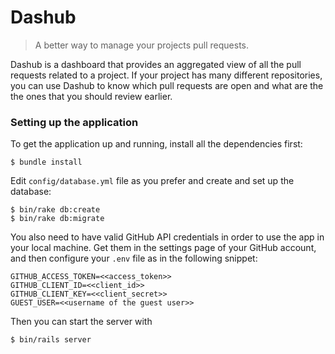 # Dashub

> A better way to manage your projects pull requests.

Dashub is a dashboard that provides an aggregated view of all the pull
requests related to a project. If your project has many different repositories,
you can use Dashub to know which pull requests are open and what are the
the ones that you should review earlier.

### Setting up the application

To get the application up and running, install all the dependencies first:

~~~console
$ bundle install
~~~

Edit `config/database.yml` file as you prefer and create and set up the database:

~~~console
$ bin/rake db:create
$ bin/rake db:migrate
~~~

You also need to have valid GitHub API credentials in order to use the app in
your local machine. Get them in the settings page of your GitHub account, and then
configure your `.env` file as in the following snippet:

~~~
GITHUB_ACCESS_TOKEN=<<access_token>>
GITHUB_CLIENT_ID=<<client_id>>
GITHUB_CLIENT_KEY=<<client_secret>>
GUEST_USER=<<username of the guest user>>
~~~

Then you can start the server with

~~~console
$ bin/rails server
~~~

